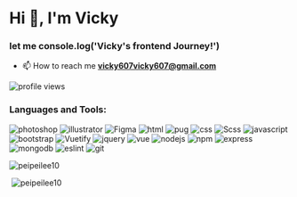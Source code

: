 <h1>Hi 👋, I'm Vicky</h1>
<h3>let me console.log('Vicky's frontend Journey!')</h3>

- 📫 How to reach me **vicky607vicky607@gmail.com**



![profile views](https://komarev.com/ghpvc/?username=peipeilee10)


### Languages and Tools:
![photoshop](https://img.shields.io/badge/-PhotoShop-%23001D34?style=flat&logo=adobe-photoshop)
![illustrator](https://img.shields.io/badge/-Illustrator-%23310000?style=flat&logo=adobe-illustrator)
![Figma](https://img.shields.io/badge/-Figma-%23000000?style=flat&logo=Figma)
![html](https://img.shields.io/badge/-HTML%205-%23E44D27?style=flat&logo=html5&logoColor=%23E44D27&labelColor=%23000000)
![pug](https://img.shields.io/badge/-Pug-%23000000?style=flat&logo=pug)
![css](https://img.shields.io/badge/-CSS%203-%231572B6?style=flat&logo=css3&logoColor=%231572B6&labelColor=%23000000)
![Scss](https://img.shields.io/badge/-Scss-%23000000?style=flat&logo=sass)
![javascript](https://img.shields.io/badge/-JavaScript-%23F7DF1C?style=flat&logo=javascript&color=%23000000)
![bootstrap](https://img.shields.io/badge/-Bootstrap-%23000000?style=flat&logo=Bootstrap)
![Vuetify](https://img.shields.io/badge/Vuetify-1867C0?style=for-the-badge&logo=vuetify&logoColor=AEDDFF)
![jquery](https://img.shields.io/badge/-jQuery-%23054571?style=flat&logo=jQuery&logoColor=%2378CFF5)
![vue](https://img.shields.io/badge/-Vue.js-%232c3e50?style=flate&logo=Vue.js)
![nodejs](https://img.shields.io/badge/-Node.js-%23333333?style=flat&logo=Node.js)
![npm](https://img.shields.io/badge/-npm-%23333333?style=flat&logo=npm&logoColor=%23CB3837)
![express](https://img.shields.io/badge/-Express-%23000000?style=flat&logo=Express)
![mongodb](https://img.shields.io/badge/-MongoDB-%23333333?style=flat&logo=MongoDB)
![eslint](https://img.shields.io/badge/-ESLint-%234B32C3?style=flat&logo=eslint)
![git](https://img.shields.io/badge/-Git-%23000000?style=flat&logo=git)


<img src="https://github-readme-stats.vercel.app/api/top-langs?username=peipeilee10&show_icons=true&locale=en&layout=compact" alt="peipeilee10" />

&nbsp;<img src="https://github-readme-stats.vercel.app/api?username=peipeilee10&show_icons=true&locale=en" alt="peipeilee10" />
